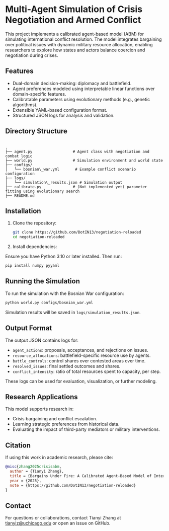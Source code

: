 # Multi-Agent Simulation of Crisis Negotiation and Armed Conflict

This project implements a calibrated agent-based model (ABM) for simulating international conflict resolution. The model integrates bargaining over political issues with dynamic military resource allocation, enabling researchers to explore how states and actors balance coercion and negotiation during crises.

## Features

- Dual-domain decision-making: diplomacy and battlefield.
- Agent preferences modeled using interpretable linear functions over domain-specific features.
- Calibratable parameters using evolutionary methods (e.g., genetic algorithms).
- Extensible YAML-based configuration format.
- Structured JSON logs for analysis and validation.

## Directory Structure

```

.
├── agent.py                  # Agent class with negotiation and combat logic
├── world.py                  # Simulation environment and world state
├── configs/
│   └── bosnian\_war.yml       # Example conflict scenario configuration
├── logs/
│   └── simulation\_results.json # Simulation output
├── calibrate.py              # (Not implemented yet) parameter fitting using evolutionary search
├── README.md

````

## Installation

1. Clone the repository:
   ```bash
   git clone https://github.com/DotIN13/negotiation-reloaded
   cd negotiation-reloaded
   ```

2. Install dependencies:

  Ensure you have Python 3.10 or later installed. Then run:

   ```bash
   pip install numpy pyyaml
   ```

## Running the Simulation

To run the simulation with the Bosnian War configuration:

```bash
python world.py configs/bosnian_war.yml
```

Simulation results will be saved in `logs/simulation_results.json`.

## Output Format

The output JSON contains logs for:

* `agent_actions`: proposals, acceptances, and rejections on issues.
* `resource_allocations`: battlefield-specific resource use by agents.
* `battle_controls`: control shares over contested areas over time.
* `resolved_issues`: final settled outcomes and shares.
* `conflict_intensity`: ratio of total resources spent to capacity, per step.

These logs can be used for evaluation, visualization, or further modeling.

## Research Applications

This model supports research in:

* Crisis bargaining and conflict escalation.
* Learning strategic preferences from historical data.
* Evaluating the impact of third-party mediators or military interventions.

## Citation

If using this work in academic research, please cite:

```bibtex
@misc{zhang2025crisisabm,
  author = {Tianyi Zhang},
  title = {Bargains Under Fire: A Calibrated Agent-Based Model of International Crisis Behavior},
  year = {2025},
  note = {https://github.com/DotIN13/negotiation-reloaded}
}
```

## Contact

For questions or collaborations, contact Tianyi Zhang at [tianyiz@uchicago.edu](mailto:tzhang3@uchicago.edu) or open an issue on GitHub.
